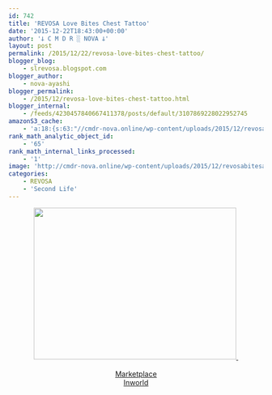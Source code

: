 ```yaml
---
id: 742
title: 'REVOSA Love Bites Chest Tattoo'
date: '2015-12-22T18:43:00+00:00'
author: '𐕣 C M D R ░ NOVA 𐕣'
layout: post
permalink: /2015/12/22/revosa-love-bites-chest-tattoo/
blogger_blog:
    - slrevosa.blogspot.com
blogger_author:
    - nova-ayashi
blogger_permalink:
    - /2015/12/revosa-love-bites-chest-tattoo.html
blogger_internal:
    - /feeds/4230457840667411378/posts/default/3107869228022952745
amazonS3_cache:
    - 'a:18:{s:63:"//cmdr-nova.online/wp-content/uploads/2015/12/revosabitesad.png";a:1:{s:9:"timestamp";i:1721698459;}s:71:"//cmdr-nova.online/wp-content/uploads/2015/12/revosabitesad-300x225.png";a:1:{s:9:"timestamp";i:1721698459;}s:51:"//cmdr-nova.online/wp-content/uploads/2024/02/3.gif";a:1:{s:9:"timestamp";i:1715837638;}s:57:"//cmdr-nova.online/wp-content/uploads/2024/02/NoAi_01.png";a:1:{s:9:"timestamp";i:1721678032;}s:67:"//cmdr-nova.online/wp-content/uploads/2024/02/721ac29ea9cbae00.jpeg";a:1:{s:9:"timestamp";i:1715506230;}s:61:"//cmdr-nova.online/wp-content/uploads/2015/12/facepaintad.png";a:1:{s:9:"timestamp";i:1715289618;}s:55:"//cmdr-nova.online/wp-content/uploads/2015/12/m66ad.png";a:1:{s:9:"timestamp";i:1715289618;}s:62:"//cmdr-nova.online/wp-content/uploads/2015/12/fishnetsetad.png";a:1:{s:9:"timestamp";i:1715289618;}s:58:"//cmdr-nova.online/wp-content/uploads/2015/11/nbpromo3.png";a:1:{s:9:"timestamp";i:1713453081;}s:80:"//cmdr-nova.online/wp-content/uploads/2015/11/EV-2BCover-2B-2528smaller-2529.png";a:1:{s:9:"timestamp";i:1713453081;}s:58:"//cmdr-nova.online/wp-content/uploads/2015/11/nbpromo2.png";a:1:{s:9:"timestamp";i:1713453081;}s:68:"//cmdr-nova.online/wp-content/uploads/2015/11/netherbound_edited.png";a:1:{s:9:"timestamp";i:1713453081;}s:61:"//cmdr-nova.online/wp-content/uploads/2015/10/darkfairyad.png";a:1:{s:9:"timestamp";i:1715289618;}s:59:"//cmdr-nova.online/wp-content/uploads/2015/10/boomersad.png";a:1:{s:9:"timestamp";i:1715289618;}s:68:"//cmdr-nova.online/wp-content/uploads/2015/10/energizedfatpackad.png";a:1:{s:9:"timestamp";i:1715289618;}s:57:"//cmdr-nova.online/wp-content/uploads/2015/10/flavors.png";a:1:{s:9:"timestamp";i:1715289618;}s:55:"//cmdr-nova.online/wp-content/uploads/2015/10/srtad.png";a:1:{s:9:"timestamp";i:1715289618;}s:62:"//cmdr-nova.online/wp-content/uploads/2015/10/bloodqueenad.png";a:1:{s:9:"timestamp";i:1715289618;}}'
rank_math_analytic_object_id:
    - '65'
rank_math_internal_links_processed:
    - '1'
image: 'http://cmdr-nova.online/wp-content/uploads/2015/12/revosabitesad.png'
categories:
    - REVOSA
    - 'Second Life'
---
```


<div style="clear: both; text-align: center;">
<a href="http://cmdr-nova.online/wp-content/uploads/2015/12/revosabitesad.png" style="margin-left: 1em; margin-right: 1em;"><img border="0" height="300" src="http://cmdr-nova.online/wp-content/uploads/2015/12/revosabitesad-300x225.png" width="400" />&nbsp;</a></div>
<div style="clear: both; text-align: center;">
<br /></div>
<div style="clear: both; text-align: center;">
<a href="https://marketplace.secondlife.com/p/REVOSA-Love-Bites-Chest-Tattoo-Maitreya-Applier-HUD/8258953" target="_blank" rel="noopener">Marketplace</a><br /><a href="http://maps.secondlife.com/secondlife/Pisces/182/234/1004" target="_blank" rel="noopener">Inworld</a></div>
<br />